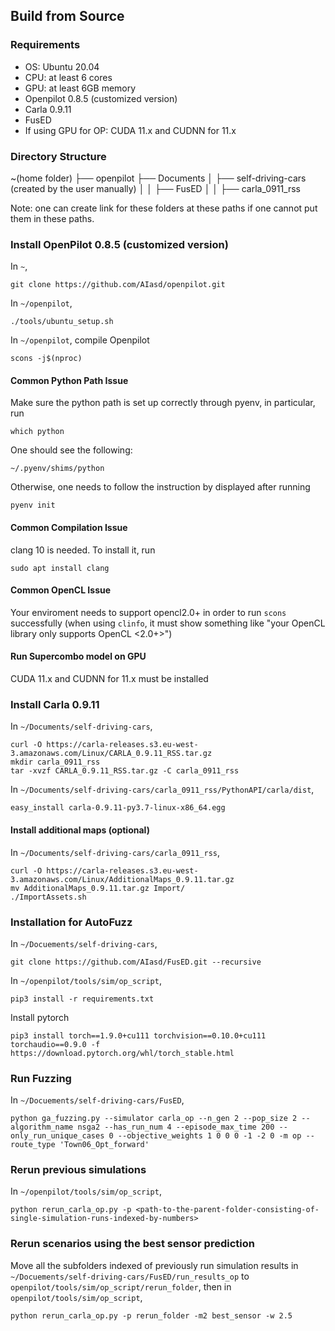 ## Build from Source

### Requirements
* OS: Ubuntu 20.04
* CPU: at least 6 cores
* GPU: at least 6GB memory
* Openpilot 0.8.5 (customized version)
* Carla 0.9.11
* FusED
* If using GPU for OP: CUDA 11.x and CUDNN for 11.x

### Directory Structure
~(home folder)
├── openpilot
├── Documents
│   ├── self-driving-cars (created by the user manually)
│   │   ├── FusED
│   │   ├── carla_0911_rss

Note: one can create link for these folders at these paths if one cannot put them in these paths.

### Install OpenPilot 0.8.5 (customized version)
In `~`,
```
git clone https://github.com/AIasd/openpilot.git
```
In `~/openpilot`,
```
./tools/ubuntu_setup.sh
```
In `~/openpilot`, compile Openpilot
```
scons -j$(nproc)
```

#### Common Python Path Issue
Make sure the python path is set up correctly through pyenv, in particular, run
```
which python
```
One should see the following:
```
~/.pyenv/shims/python
```
Otherwise, one needs to follow the instruction by displayed after running
```
pyenv init
```

#### Common Compilation Issue
clang 10 is needed. To install it, run
```
sudo apt install clang
```

#### Common OpenCL Issue
Your enviroment needs to support opencl2.0+ in order to run `scons` successfully (when using `clinfo`, it must show something like  "your OpenCL library only supports OpenCL <2.0+>")

#### Run Supercombo model on GPU
CUDA 11.x and CUDNN for 11.x must be installed


### Install Carla 0.9.11
In `~/Documents/self-driving-cars`,
```
curl -O https://carla-releases.s3.eu-west-3.amazonaws.com/Linux/CARLA_0.9.11_RSS.tar.gz
mkdir carla_0911_rss
tar -xvzf CARLA_0.9.11_RSS.tar.gz -C carla_0911_rss
```

In `~/Documents/self-driving-cars/carla_0911_rss/PythonAPI/carla/dist`,
```
easy_install carla-0.9.11-py3.7-linux-x86_64.egg
```

#### Install additional maps (optional)
In `~/Documents/self-driving-cars/carla_0911_rss`,
```
curl -O https://carla-releases.s3.eu-west-3.amazonaws.com/Linux/AdditionalMaps_0.9.11.tar.gz
mv AdditionalMaps_0.9.11.tar.gz Import/
./ImportAssets.sh
```

### Installation for AutoFuzz
In `~/Docuements/self-driving-cars`,
```
git clone https://github.com/AIasd/FusED.git --recursive
```

In `~/openpilot/tools/sim/op_script`,
```
pip3 install -r requirements.txt
```

Install pytorch
```
pip3 install torch==1.9.0+cu111 torchvision==0.10.0+cu111 torchaudio==0.9.0 -f https://download.pytorch.org/whl/torch_stable.html
```


<!-- ### Try OpenPilot with an example
In `~/openpilot/tools/sim/op_script`,
```
./bridge_multiple_sync3.py
``` -->

### Run Fuzzing
In `~/Docuements/self-driving-cars/FusED`,
```
python ga_fuzzing.py --simulator carla_op --n_gen 2 --pop_size 2 --algorithm_name nsga2 --has_run_num 4 --episode_max_time 200 --only_run_unique_cases 0 --objective_weights 1 0 0 0 -1 -2 0 -m op --route_type 'Town06_Opt_forward'
```

### Rerun previous simulations
In `~/openpilot/tools/sim/op_script`,
```
python rerun_carla_op.py -p <path-to-the-parent-folder-consisting-of-single-simulation-runs-indexed-by-numbers>
```

### Rerun scenarios using the best sensor prediction
Move all the subfolders indexed of previously run simulation results in `~/Docuements/self-driving-cars/FusED/run_results_op` to `openpilot/tools/sim/op_script/rerun_folder`, then in `openpilot/tools/sim/op_script`,
```
python rerun_carla_op.py -p rerun_folder -m2 best_sensor -w 2.5
```
